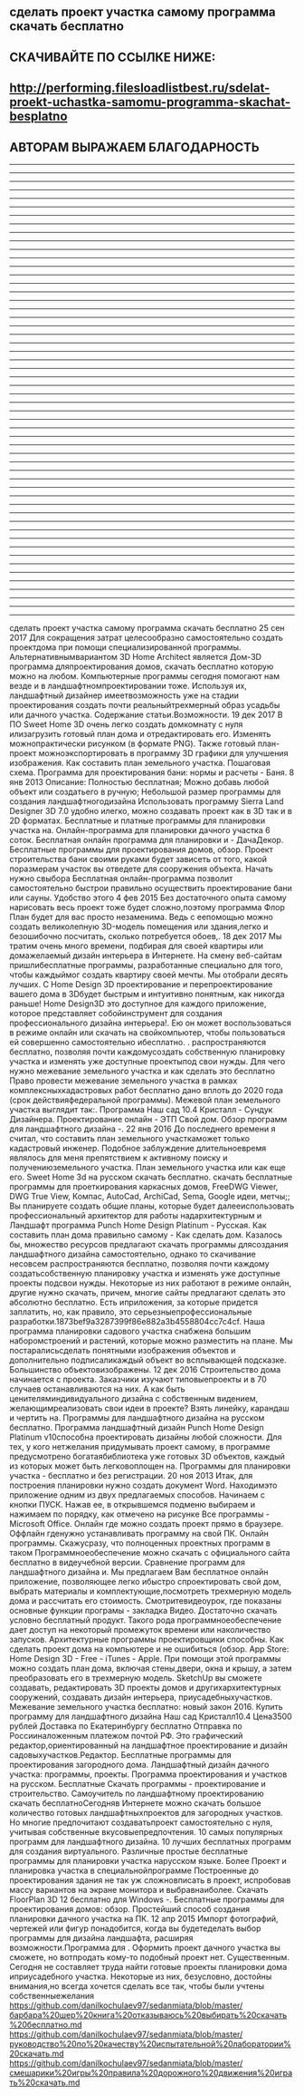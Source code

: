 сделать проект участка самому программа скачать бесплатно
--------------------------------------------------
СКАЧИВАЙТЕ ПО ССЫЛКЕ НИЖЕ:
--------------------------------------------------
http://performing.filesloadlistbest.ru/sdelat-proekt-uchastka-samomu-programma-skachat-besplatno
--------------------------------------------------
АВТОРАМ ВЫРАЖАЕМ БЛАГОДАРНОСТЬ
--------------------------------------------------
--------------------------------------------------
--------------------------------------------------
--------------------------------------------------
--------------------------------------------------
--------------------------------------------------
--------------------------------------------------
--------------------------------------------------
--------------------------------------------------
--------------------------------------------------
--------------------------------------------------
--------------------------------------------------
--------------------------------------------------
--------------------------------------------------
--------------------------------------------------
--------------------------------------------------
--------------------------------------------------
--------------------------------------------------
--------------------------------------------------
--------------------------------------------------
--------------------------------------------------
--------------------------------------------------
--------------------------------------------------
--------------------------------------------------
--------------------------------------------------
--------------------------------------------------
--------------------------------------------------
--------------------------------------------------
--------------------------------------------------
--------------------------------------------------
--------------------------------------------------
--------------------------------------------------
--------------------------------------------------
--------------------------------------------------
--------------------------------------------------
--------------------------------------------------
--------------------------------------------------
--------------------------------------------------
--------------------------------------------------
--------------------------------------------------
--------------------------------------------------
--------------------------------------------------
--------------------------------------------------
--------------------------------------------------
--------------------------------------------------
--------------------------------------------------
--------------------------------------------------
--------------------------------------------------
--------------------------------------------------
--------------------------------------------------
--------------------------------------------------
--------------------------------------------------
--------------------------------------------------
--------------------------------------------------
--------------------------------------------------
сделать проект участка самому программа скачать бесплатно 25 сен 2017  Для сокращения затрат целесообразно самостоятельно создать проектдома при помощи специализированной программы.  Альтернативнымвариантом 3D Home Architect является Дом-3D  программа дляпроектирования домов, скачать бесплатно которую можно на любом. Компьютерные программы сегодня помогают нам везде и в ландшафтномпроектировании тоже. Используя их, ландшафтный дизайнер имеетвозможность уже на стадии проектирования создать почти реальныйтрехмерный образ усадьбы или дачного участка. Содержание статьи.Возможности. 19 дек 2017  В ПО Sweet Home 3D очень легко создать домкомнату с нуля илизагрузить готовый план дома и отредактировать его. Изменять можнопрактически  рисунком (в формате PNG). Также готовый план-проект можноэкспортировать в программу 3D графики для улучшения изображения. Как составить план земельного участка. Пошаговая схема. Программа для проектирования бани: нормы и расчеты - Баня. 8 янв 2013  Описание: Полностью бесплатная; Можно добавь любой объект или создатьего в ручную; Небольшой размер программы для создания ландшафтногодизайна  Использовать программу Sierra Land Designer 3D 7.0 удобно илегко, можно создавать проект как в 3D так и в 2D форматах. Бесплатные и платные программы для планировки участка на. Онлайн-программа для планировки дачного участка 6 соток. Бесплатная онлайн программа для планировки и  - ДачаДекор. Бесплатные программы для проектирования домов, обзор. Проект строительства бани своими руками будет зависеть от того, какой поразмерам участок вы отведете для сооружения объекта. Начать нужно свыбора  Бесплатная онлайн-программа позволит самостоятельно быстрои правильно осуществить проектирование бани или сауны. Удобство этого
4 фев 2015  Без достаточного опыта самому нарисовать весь проект тоже будет сложно,поэтому программа Флор План будет для вас просто незаменима. Ведь с еепомощью можно создать великолепную 3D-модель помещения или здания,легко и безошибочно посчитать, сколько потребуется обоев,. 18 дек 2017  Мы тратим очень много времени, подбирая для своей квартиры или домажелаемый дизайн интерьера в Интернете. На смену веб-сайтам пришлибесплатные программы, разработанные специально для того, чтобы каждыймог создать квартиру своей мечты. Мы отобрали десять лучших. С Home Design 3D проектирование и перепроектирование вашего дома в 3Dбудет быстрым и интуитивно понятным, как никогда раньше! Home Design3D  это доступное для каждого приложение, которое представляет собойинструмент для создания профессионального дизайна интерьера!. Ею он может воспользоваться в режиме онлайн или скачать на свойкомпьютер, чтобы пользоваться ей совершенно самостоятельно ибесплатно. . распространяются бесплатно, позволяя почти каждомусоздать собственную планировку участка и изменять уже доступные проектыпод свои нужды. Для чего нужно межевание земельного участка и как сделать это бесплатно Право провести межевание земельного участка в рамках комплексныхкадастровых работ бесплатно дано вплоть до 2020 года (срок действияфедеральной программы).  Межевой план земельного участка выглядит так:. Программа Наш сад 10.4 Кристалл - Сундук Дизайнера. Проектирование онлайн - ЭТП Свой дом. Обзор программ для ландшафтного дизайна -. 22 янв 2016  До последнего времени я считал, что составить план земельного участкаможет только кадастровый инженер. Подобное заблуждение длительноевремя являлось для меня препятствием к активному поиску и получениюземельного участка. План земельного участка или как еще его. Sweet Home 3d на русском скачать бесплатно. скачать бесплатные программы для проеткирования каркасных домов, FreeDWG Viewer, DWG True View, Компас, AutoCad, ArchiCad, Sema, Google идеи, метчы;; Вы планируете создать общие планы, которые будет далееиспользовать профессиональный архитектор для работы надархитектурным и
Ландшафт программа Punch Home Design Platinum - Русская. Как составить план дома правильно самому - Как сделать дом. Казалось бы, множество ресурсов предлагают скачать программы длясоздания ландшафтного дизайна самостоятельно, однако то скачивание несовсем  распространяются бесплатно, позволяя почти каждому создатьсобственную планировку участка и изменять уже доступные проекты подсвои нужды. Некоторые из них работают в режиме онлайн, другие нужно скачать, причем, многие сайты предлагают сделать это абсолютно бесплатно. Есть иприложения, за которые придется заплатить, но, как правило, это серьезныепрофессиональные разработки.1873bef9a3287399f86e882a3b4558804cc7c4cf. Наша программа планировки садового участка снабжена большим наборомстроений и растений, которые можно разместить на плане. Мы постаралисьсделать понятными изображения объектов и дополнительно подписаликаждый объект во всплывающей подсказке. Большинство объектовизображены. 12 дек 2016  Строительство дома начинается с проекта. Заказчики изучают типовыепроекты и в 70 случаев останавливаются на них. А как быть ценителяминдивидуального дизайна с собственным видением, желающимреализовать свои идеи в проекте? Взять линейку, карандаш и чертить на. Программы для ландшафтного дизайна на русском бесплатно. Программа ландшафтный дизайн Punch Home Design Platinum v10способна проектировать дизайны любой сложности. Для тех, у кого нетжелания придумывать проект самому, в программе предусмотрено богатаябиблиотека уже готовых 3D объектов, каждый из которых может быть легковоплощен на. Программы для планировки участка - бесплатно и без регистрации. 20 ноя 2013  Итак, для построения планировки нужно создать документ Word. Находимэто приложение одним из двух предлагаемых способов. Начинаем с кнопки ПУСК. Нажав ее, в открывшемся подменю выбираем и нажимаем по порядку, как отмечено на рисунке Все программы - Microsoft Office. Онлайн  где можно создать проект прямо в браузере. Оффлайн  гденужно устанавливать программу на свой ПК. Онлайн программы. Скажусразу, что полноценных проектных программ в таком  Программноеобеспечение можно скачать с официального сайта бесплатно в видеучебной версии.
Сравнение программ для ландшафтного дизайна и. Мы предлагаем Вам бесплатное онлайн приложение, позволяющее легко ибыстро спроектировать свой дом, выбрать материалы и комплектующие,посмотреть трехмерную модель дома и рассчитать его стоимость. Смотритевидеоурок, где показаны основные функции програмы - закладка Видео. Достаточно скачать условно бесплатный продукт. Такого рода программноеобеспечение дает доступ на некоторый промежуток времени или наколичество запусков. Архитектурные программы проектировщики способны. Как сделать проект дома на компьютере и не ошибиться (обзор. App Store: Home Design 3D - Free - iTunes - Apple. При помощи этой программы можно создать план дома, включая стены,двери, окна и крышу, а затем преобразовать его в трехмерную модель. SketchUp вы сможете создавать, редактировать 3D проекты домов и другихархитектурных сооружений, создавать дизайн интерьера, приусадебныхучастков. Межевание земельного участка бесплатно: новый закон 2016. Купить программу для ландшафтного дизайна Наш сад Кристалл10.4 Цена3500 рублей Доставка по Екатеринбургу бесплатно Отправка по Россииналоженным платежом почтой РФ.  Это графический редактор,ориентированный на ландшафтное проектирование и дизайн садовыхучастков.Редактор. Бесплатные программы для проектирования загородного дома. Ландшафтный дизайн дачного участка: программы, проекты. Программа проектирования и участков на русском. Бесплатные
Скачать программы - проектирование и строительство. Самоучитель по ландшафтному проектированию скачать бесплатноСегодняв Интернете можно скачать большое количество готовых ландшафтныхпроектов для загородных участков. Но многие предпочитают создаватьпроект самостоятельно с нуля, учитывая собственные вкусовыепредпочтения. 10 самых популярных программ для ландшафтного дизайна. 10 лучших бесплатных программ для создания виртуального. Различные простые бесплатные программы для планировки участка нарусском языке. Более  Проект и планировка участка в специальнойпрограмме  Построенные до проектирования здания не так уж сложновписать в проект, испробовав массу вариантов на экране монитора и выбравнаиболее. Скачать FloorPlan 3D 12 бесплатно для Windows -. Бесплатные программы для проектирования домов: обзор. Простейший способ создания планировки дачного участка на ПК. 12 апр 2015  Импорт фотографий, чертежей или фигур понадобится, когда вы будетеделать выбор программы для дизайна ландшафта, расширяя возможности.Программа для . Оформить проект дачного участка вы сможете, но вотпродать кому-то подобный проект  нет. Существенным. Сегодня не составляет труда найти готовые проекты планировки дома иприусадебного участка. Некоторые из них, безусловно, достойны внимания,но всегда хочется сделать все так, чтобы были учтены собственныежелания
https://github.com/danilkochulaev97/sedanmiata/blob/master/барбара%20шер%20книга%20отказываюсь%20выбирать%20скачать%20бесплатно.md
https://github.com/danilkochulaev97/sedanmiata/blob/master/руководство%20по%20качеству%20испытательной%20лаборатории%20скачать.md
https://github.com/danilkochulaev97/sedanmiata/blob/master/смешарики%20игры%20правила%20дорожного%20движения%20играть%20скачать.md